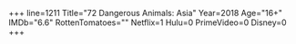 +++
line=1211
Title="72 Dangerous Animals: Asia"
Year=2018
Age="16+"
IMDb="6.6"
RottenTomatoes=""
Netflix=1
Hulu=0
PrimeVideo=0
Disney=0
+++

